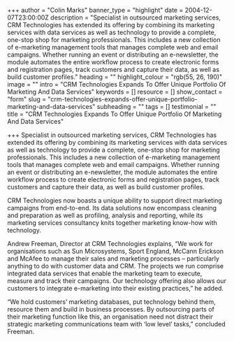 +++
author = "Colin Marks"
banner_type = "highlight"
date = 2004-12-07T23:00:00Z
description = "Specialist in outsourced marketing services, CRM Technologies has extended its offering by combining its marketing services with data services as well as technology to provide a complete, one-stop shop for marketing professionals. This includes a new collection of e-marketing management tools that manages complete web and email campaigns. Whether running an event or distributing an e-newsletter, the module automates the entire workflow process to create electronic forms and registration pages, track customers and capture their data, as well as build customer profiles."
heading = ""
highlight_colour = "rgb(55, 26, 190)"
image = ""
intro = "CRM Technologies Expands To Offer Unique Portfolio Of Marketing And Data Services"
keywords = []
resource = []
show_contact = "form"
slug = "crm-technologies-expands-offer-unique-portfolio-marketing-and-data-services"
subheading = ""
tags = []
testimonial = ""
title = "CRM Technologies Expands To Offer Unique Portfolio Of Marketing And Data Services"

+++
Specialist in outsourced marketing services, CRM Technologies has extended its offering by combining its marketing services with data services as well as technology to provide a complete, one-stop shop for marketing professionals. This includes a new collection of e-marketing management tools that manages complete web and email campaigns. Whether running an event or distributing an e-newsletter, the module automates the entire workflow process to create electronic forms and registration pages, track customers and capture their data, as well as build customer profiles.

CRM Technologies now boasts a unique ability to support direct marketing campaigns from end-to-end. Its data solutions now encompass cleaning and preparation as well as profiling, analysis and reporting, while its marketing services consultancy knits together marketing know-how with technology.

Andrew Freeman, Director at CRM Technologies explains, “We work for organisations such as Sun Microsystems, Sport England, McCann Erickson and McAfee to manage their sales and marketing processes – particularly anything to do with customer data and CRM. The projects we run comprise integrated data services that enable the marketing team to execute, measure and track their campaigns. Our technology offering also allows our customers to integrate e-marketing into their existing practices,” he added.

“We hold customers’ marketing databases, put technology behind them, resource them and build in business processes. By outsourcing parts of their marketing function like this, an organisation need not distract their strategic marketing communications team with ‘low level’ tasks,” concluded Freeman.